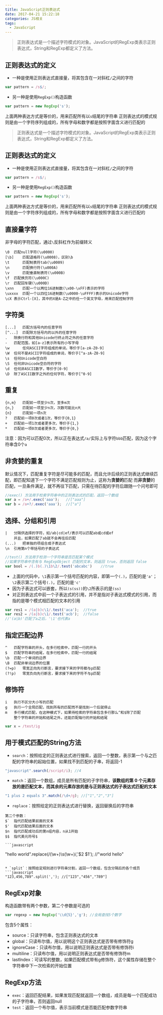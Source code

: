 ```yaml
---
title: JavaScript正则表达式
date: 2017-04-21 15:22:18
categories: JS相关
tags: 
  - JavaScript
---
```

>正则表达式是一个描述字符模式的对象。JavaScript的RegExp类表示正则表达式，String和RegExp都定义了方法。

## 正则表达式的定义
* 一种是使用正则表达式直接量，将其包含在一对斜杠`/`之间的字符
```javascript
var pattern = /s$/;
```
* 另一种是使用`RegExp()`构造函数
```javascript
var pattern = new RegExp('s');
```
上面两种表达方式是等价的，用来匹配所有以`s`结尾的字符串
正则表达式的模式规则是由一个字符序列组成的，所有字母和数字都是按照字面含义进行匹配的

<!-- more -->

>正则表达式是一个描述字符模式的对象。JavaScript的RegExp类表示正则表达式，String和RegExp都定义了方法。

## 正则表达式的定义
* 一种是使用正则表达式直接量，将其包含在一对斜杠`/`之间的字符
```javascript
var pattern = /s$/;
```
* 另一种是使用`RegExp()`构造函数
```javascript
var pattern = new RegExp('s');
```
上面两种表达方式是等价的，用来匹配所有以`s`结尾的字符串
正则表达式的模式规则是由一个字符序列组成的，所有字母和数字都是按照字面含义进行匹配的

## 直接量字符
非字母的字符匹配，通过`\`反斜杠作为前缀转义
```
\0	匹配null字符(\u0000)
[\b]	匹配退格符(\u0008)，区别\b
\t  	匹配制表符tab(\u0009)
\n  	匹配换行符(\u000A)
\v      匹配垂直制表符(\u000B)
\f	匹配换页符(\u000C)
\r	匹配回车键(\u000D)
\xnn	匹配一个以两位16进制数(\x00-\xFF)表示的字符
\uxxxx	匹配一个以四位16进制数(\u0000-\uFFFF)表示的Unicode字符
\cX	表示Ctrl-[X]，其中的X是A-Z之中的任一个英文字母，用来匹配控制字符
```

## 字符类
```
[...]   匹配方括号内的任意字符
[^...] 	匹配除方括号内的以外的任意字符
. 	除换行符和其他Unicode行终止符之外的任意字符
-	匹配范围，如[a-z]表示所有的小写字母
\w      任何ASCII字符组成的单词，等价于[a-zA-Z0-9]
\W 	任何不是ASCII字符组成的单词，等价于[^a-zA-Z0-9]
\s 	任何Unicode空白符
\S	任何非Unicode空白符的字符
\d	任何非ASCII数字，等价于[0-9]
\D	除了ASCII数字之外的任何字符，等价于[^0-9]
```

## 重复
```
{n,m} 	匹配前一项至少n次，至多m次
{n,} 	匹配前一项至少n次，次数可能比n大
{n} 	匹配前一项n次
?	匹配前一项0次或者1次，等价于{0,1}
+	匹配前一项1次或者更多次，等价于{1,}
*	匹配前一项0次或者更多次，等价于{0,}
```
注意：因为可以匹配0次，所以正在表达式`/a/`实际上与字符`bbb`匹配，因为这个字符串含0个`a`

## 非贪婪的重复
默认情况下，匹配重复字符是尽可能多的匹配，而且允许后续的正则表达式继续匹配，即匹配知道下一个字符不满足匹配规则为止，这称为**贪婪的**匹配
而**非贪婪**的匹配，一旦条件满足，就不再往下匹配，只需在待匹配的字符后跟随一个问号即可
```javascript
//exec() 方法用于检索字符串中的正则表达式的匹配，返回一个数组
var a = /a+/.exec('aaa');	//["aaa"]
var b = /a+?/.exec('aaa');	//["a"]
```

## 选择、分组和引用
```
|	分隔供选择的字符，如/ab|cd|ef/表示可以匹配ab或cd或ef
	并且，如果匹配了ab就不会再往后匹配
(...) 	把单独的项组合成子表达式
\n	引用第n个带括号的子表达式

```
```javascript
//test() 方法用于检测一个字符串是否匹配某个模式
//如果字符串中含有与 RegExpObject 匹配的文本，则返回 true，否则返回 false
var bool = /(.)b(.)\1b\2/.test('abcabc')	//true
```
* 上面的代码中，`\1`表示第一个括号匹配的内容，即第一个`(.)`，匹配的是`'a'`；`\2`表示第二个括号`(.)`，匹配的是`'c'`
* 因为子表达式可以嵌套，所以`(s(ss))`的`\2`所表示的是`(ss)`
* 对正则表达式中前一个子表达式的引用，并不是指对子表达式模式的引用，而指的是哪个模式相匹配的文本的引用

```javascript
var res1 = /(a|b)c\1/.test('aca');	//true
var res2 = /(a|b)c\1/.test('acb');	//false
//'(a|b)'匹配了a之后，'\1'也代表a
```

## 指定匹配边界
```
^	匹配字符串的开头，在多行检索中，匹配一行的开头
$ 	匹配字符串的结尾，在多行检索中，匹配一行的结尾
\b 	匹配一个单词的边界
\B 	匹配非单词边界的位置
(?=p)	零宽正向先行断言，要求接下来的字符都与p匹配
(?!p)	零宽负向先行断言，要求接下来的字符不与p匹配
```

## 修饰符
```
i 	执行不区分大小写的匹配
g 	执行一个全局匹配，找到所有的匹配而不是找到一个后就停止
m 	多行模式匹配，在这种模式下，如果待检索的字符串包含多行那么^和$除了匹配
	整个字符串的开始和结尾之外，还能匹配每行的开始和结尾
```
```javascript
var x = /test/ig
```

## 用于模式匹配的String方法
* `search`：按照给定的正则表达式进行搜索，返回一个整数，表示第一个与之匹配的字符串的起始位置，如果找不到匹配的子串，将返回-1
```javascript
"javascript".search(/script/i);	//4
```
* `match`：返回一个数组，成员是所有匹配的子字符串，**该数组的第 0 个元素存放的是匹配文本，而其余的元素存放的是与正则表达式的子表达式匹配的文本**
```javascript
"1 plus 2 equals 3".match(/\d+/g); //["1","2","3"]
```
* `replace`：按照给定的正则表达式进行替换，返回替换后的字符串
```
第二个参数：
$`	指代匹配结果前面的文本
$'	指代匹配结果后面的文本
$n 	指代匹配成功后的第n组内容，n从1开始
$$ 	指代美元符号$
```
	```javascript
"hello world".replace(/(\w+)\s(\w+)/,'$2 $1'); //"world hello"
```

* `split`：按照给定规则进行字符串分割，返回一个数组，包含分隔后的各个成员
```javascript
"123,456,789".split(','); //["123","456","789"]
```

## RegExp对象
构造函数带有两个参数，第二个参数是可选的
```javascript
var regexp = new RegExp('\\d{5}','g'); //全局查找5个数字
```
包含5个属性：
* source：只读字符串，包含正则表达式的文本
* global：只读布尔值，用以说明这个正则表达式是否带有修饰符g
* ignoreCase：只读布尔值，用以说明正则表达式是否带有修饰符i
* multiline：只读布尔值，用以说明正则表达式是否带有修饰符m
* lastIndex：可读写的整数，如果匹配模式带有g修饰符，这个属性存储在整个字符串中下一次检索的开始位置

## RegExp方法
* `exec`：返回匹配结果，如果发现匹配就返回一个数组，成员是每一个匹配成功的子字符串，否则返回null
* `test`：返回一个布尔值，表示当前模式是否能匹配参数字符串